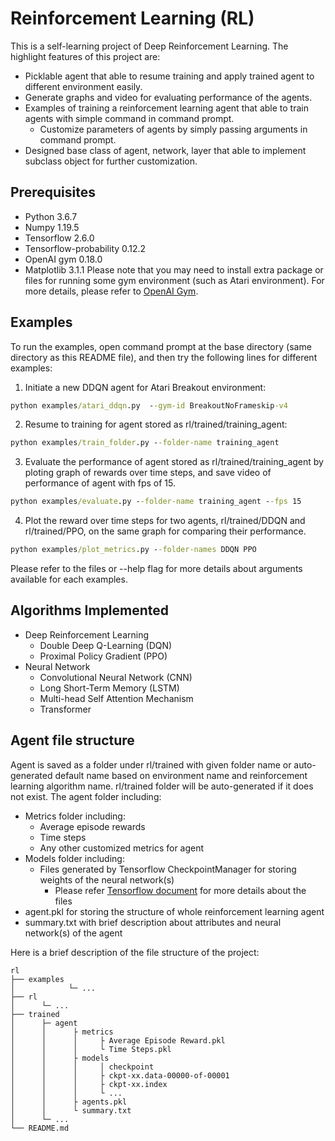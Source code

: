 # Reinforcement Learning (RL)

This is a self-learning project of Deep Reinforcement Learning. The highlight features of this project are:

* Picklable agent that able to resume training and apply trained agent to different environment easily.
* Generate graphs and video for evaluating performance of the agents.
* Examples of training a reinforcement learning agent that able to train agents with simple command in command prompt.
	* Customize parameters of agents by simply passing arguments in command prompt.
* Designed base class of agent, network, layer that able to implement subclass object for further customization.

## Prerequisites
* Python 3.6.7
* Numpy 1.19.5
* Tensorflow 2.6.0
* Tensorflow-probability 0.12.2
* OpenAI gym 0.18.0
* Matplotlib 3.1.1
Please note that you may need to install extra package or files for running some gym environment (such as Atari environment). For more details, please refer to [OpenAI Gym](https://github.com/openai/gym).

## Examples
To run the examples, open command prompt at the base directory (same directory as this README file), and then try the following lines for different examples:
1. Initiate a new DDQN agent for Atari Breakout environment:
```cmd
python examples/atari_ddqn.py  --gym-id BreakoutNoFrameskip-v4
```
2. Resume to training for agent stored as rl/trained/training_agent:
```cmd
python examples/train_folder.py --folder-name training_agent
```
3. Evaluate the performance of agent stored as rl/trained/training_agent by ploting graph of rewards over time steps, and save video of performance of agent with fps of 15.
```cmd
python examples/evaluate.py --folder-name training_agent --fps 15
```
4. Plot the reward over time steps for two agents, rl/trained/DDQN and rl/trained/PPO, on the same graph for comparing their performance.
```cmd
python examples/plot_metrics.py --folder-names DDQN PPO
```
Please refer to the files or --help flag for more details about arguments available for each examples.

## Algorithms Implemented
* Deep Reinforcement Learning
	* Double Deep Q-Learning (DQN)
	* Proximal Policy Gradient (PPO)
* Neural Network
	* Convolutional Neural Network (CNN)
	* Long Short-Term Memory (LSTM)
	* Multi-head Self Attention Mechanism
	* Transformer

## Agent file structure
Agent is saved as a folder under rl/trained with given folder name or auto-generated default name based on environment name and reinforcement learning algorithm name. rl/trained folder will be auto-generated if it does not exist.
The agent folder including:
* Metrics folder including:
	* Average episode rewards
	* Time steps
	* Any other customized metrics for agent
* Models folder including:
	* Files generated by Tensorflow CheckpointManager for storing weights of the neural network(s)
		* Please refer [Tensorflow document](https://www.tensorflow.org/api_docs/python/tf/train/CheckpointManager) for more details about the files
* agent.pkl for storing the structure of whole reinforcement learning agent
* summary.txt with brief description about attributes and neural network(s) of the agent

Here is a brief description of the file structure of the project:
```
rl
├── examples
│            └─ ...
├── rl
│      └─ ...
├── trained
│      ├─ agent
│      │      ├ metrics
│      │      │     ├ Average Episode Reward.pkl
│      │      │     └ Time Steps.pkl
│      │      ├ models
│      │      │     │ checkpoint
│      │      │     ├ ckpt-xx.data-00000-of-00001
│      │      │     ├ ckpt-xx.index
│      │      │     └ ...
│      │      ├ agents.pkl
│      │      └ summary.txt
│      └─ ...
└── README.md
```
